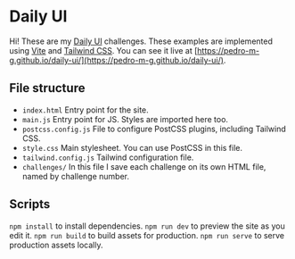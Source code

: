 # Daily UI

Hi! These are my [Daily UI](https://www.dailyui.co/) challenges. These examples are implemented using [Vite](https://vitejs.dev/) and [Tailwind CSS](https://tailwindcss.com/). You can see it live at [https://pedro-m-g.github.io/daily-ui/](https://pedro-m-g.github.io/daily-ui/).

## File structure

* `index.html` Entry point for the site.
* `main.js` Entry point for JS. Styles are imported here too.
* `postcss.config.js` File to configure PostCSS plugins, including Tailwind CSS.
* `style.css` Main stylesheet. You can use PostCSS in this file.
* `tailwind.config.js` Tailwind configuration file.
* `challenges/` In this file I save each challenge on its own HTML file, named by challenge number.

## Scripts

`npm install` to install dependencies.
`npm run dev` to preview the site as you edit it.
`npm run build` to build assets for production.
`npm run serve` to serve production assets locally.